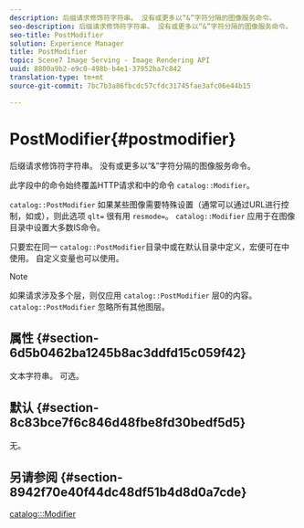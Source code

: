 ```yaml
---
description: 后缀请求修饰符字符串。 没有或更多以“&”字符分隔的图像服务命令。
seo-description: 后缀请求修饰符字符串。 没有或更多以“&”字符分隔的图像服务命令。
seo-title: PostModifier
solution: Experience Manager
title: PostModifier
topic: Scene7 Image Serving - Image Rendering API
uuid: 8800a9b2-e9c0-498b-b4e1-37952ba7c842
translation-type: tm+mt
source-git-commit: 7bc7b3a86fbcdc57cfdc31745fae3afc06e44b15

---
```



# PostModifier{#postmodifier}

后缀请求修饰符字符串。 没有或更多以“&amp;”字符分隔的图像服务命令。

此字段中的命令始终覆盖HTTP请求和中的命令 `catalog::Modifier`。

`catalog::PostModifier` 如果某些图像需要特殊设置（通常可以通过URL进行控制，如或），则此选项 `qlt=` 很有用 `resmode=`。 `catalog::Modifier` 应用于在图像目录中设置大多数IS命令。

只要宏在同一 `catalog::PostModifier`目录中或在默认目录中定义，宏便可在中使用。 自定义变量也可以使用。

>[!NOTE]
>
>如果请求涉及多个层，则仅应用 `catalog::PostModifier` 层0的内容。 `catalog::PostModifier` 忽略所有其他图层。

## 属性 {#section-6d5b0462ba1245b8ac3ddfd15c059f42}

文本字符串。 可选。

## 默认 {#section-8c83bce7f6c846d48fbe8fd30bedf5d5}

无。

## 另请参阅 {#section-8942f70e40f44dc48df51b4d8d0a7cde}

[catalog:::Modifier](../../../../../../is-api/image-catalog/image-serving-api-ref/c-image-catalog-reference/c-image-svg-data-reference/c-image-data-reference/r-modifier-cat.md#reference-d2c6884b3a2248fab81a112d27969834)
